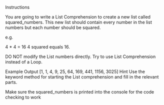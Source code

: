 Instructions

You are going to write a List Comprehension to create a new list called squared_numbers. This new list should contain every number in the list numbers but each number should be squared.

e.g. 

4 * 4 = 16
4 squared equals 16.

DO NOT modify the List numbers directly. Try to use List Comprehension instead of a Loop.

Example Output
[1, 1, 4, 9, 25, 64, 169, 441, 1156, 3025]
Hint
Use the keyword method for starting the List comprehension and fill in the relevant parts.

Make sure the squared_numbers is printed into the console for the code checking to work

